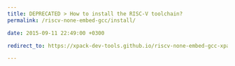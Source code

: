 ```yaml
---
title: DEPRECATED > How to install the RISC-V toolchain?
permalink: /riscv-none-embed-gcc/install/

date: 2015-09-11 22:49:00 +0300

redirect_to: https://xpack-dev-tools.github.io/riscv-none-embed-gcc-xpack/docs/install/

---
```

